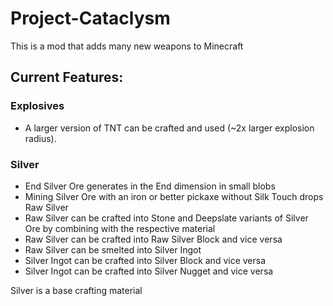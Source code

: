 # Project-Cataclysm

This is a mod that adds many new weapons to Minecraft

## Current Features:
### Explosives
- A larger version of TNT can be crafted and used (~2x larger explosion radius).

### Silver
- End Silver Ore generates in the End dimension in small blobs
- Mining Silver Ore with an iron or better pickaxe without Silk Touch drops Raw Silver
- Raw Silver can be crafted into Stone and Deepslate variants of Silver Ore by combining with the respective material
- Raw Silver can be crafted into Raw Silver Block and vice versa
- Raw Silver can be smelted into Silver Ingot
- Silver Ingot can be crafted into Silver Block and vice versa
- Silver Ingot can be crafted into Silver Nugget and vice versa

Silver is a base crafting material
